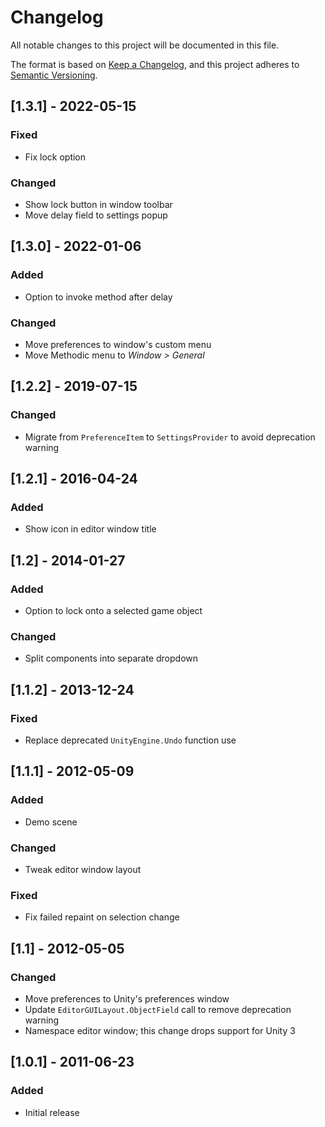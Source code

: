 # Changelog

All notable changes to this project will be documented in this file.

The format is based on [Keep a Changelog](https://keepachangelog.com/en/1.0.0/),
and this project adheres to [Semantic Versioning](https://semver.org/spec/v2.0.0.html).

## [1.3.1] - 2022-05-15

### Fixed

- Fix lock option

### Changed

- Show lock button in window toolbar
- Move delay field to settings popup

## [1.3.0] - 2022-01-06

### Added

- Option to invoke method after delay

### Changed

- Move preferences to window's custom menu
- Move Methodic menu to *Window > General*

## [1.2.2] - 2019-07-15

### Changed

- Migrate from `PreferenceItem` to `SettingsProvider` to avoid deprecation
  warning

## [1.2.1] - 2016-04-24

### Added

- Show icon in editor window title

## [1.2] - 2014-01-27

### Added

- Option to lock onto a selected game object

### Changed

- Split components into separate dropdown

## [1.1.2] - 2013-12-24

### Fixed

- Replace deprecated `UnityEngine.Undo` function use

## [1.1.1] - 2012-05-09

### Added

- Demo scene

### Changed

- Tweak editor window layout

### Fixed

- Fix failed repaint on selection change

## [1.1] - 2012-05-05

### Changed

- Move preferences to Unity's preferences window
- Update `EditorGUILayout.ObjectField` call to remove deprecation warning
- Namespace editor window; this change drops support for Unity 3

## [1.0.1] - 2011-06-23

### Added

- Initial release
